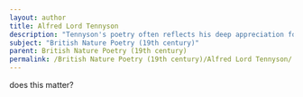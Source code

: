 ```yaml
---
layout: author
title: Alfred Lord Tennyson
description: "Tennyson's poetry often reflects his deep appreciation for nature, as seen in works like 'In Memoriam' and 'The Flower' where he uses nature as a backdrop for exploring human emotions and experiences."
subject: "British Nature Poetry (19th century)"
parent: British Nature Poetry (19th century)
permalink: /British Nature Poetry (19th century)/Alfred Lord Tennyson/
---
```


does this matter?
